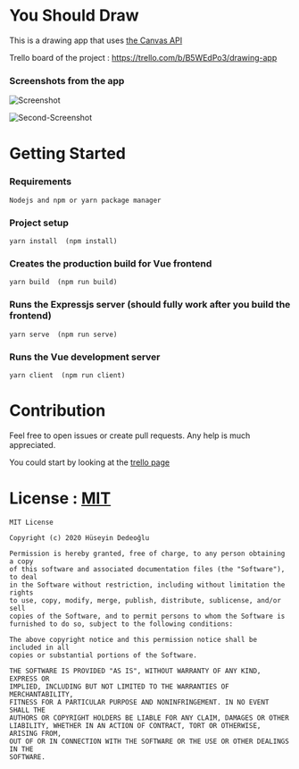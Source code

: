 # You Should Draw

This is a drawing app that uses [the Canvas API](https://developer.mozilla.org/en-US/docs/Web/API/Canvas_API)

Trello board of the project : https://trello.com/b/B5WEdPo3/drawing-app

### Screenshots from the app
![Screenshot](https://user-images.githubusercontent.com/64230499/95909309-ebfeab00-0da6-11eb-9dc7-99e9e3100480.png)

![Second-Screenshot](https://user-images.githubusercontent.com/64230499/96458334-79b81b80-1229-11eb-918b-404740c91c28.png)



# Getting Started

### Requirements
```
Nodejs and npm or yarn package manager
```

### Project setup
```
yarn install  (npm install)
```

### Creates the production build for Vue frontend
```
yarn build  (npm run build)
```

### Runs the Expressjs server (should fully work after you build the frontend)
```
yarn serve  (npm run serve)
```

### Runs the Vue development server 
```
yarn client  (npm run client)
```

# Contribution

Feel free to open issues or create pull requests. Any help is much appreciated.

You could start by looking at the [trello page](https://trello.com/b/B5WEdPo3/drawing-app)

# License : [MIT](https://github.com/dedeogluhu/YouShouldDraw/blob/main/LICENSE)
```
MIT License

Copyright (c) 2020 Hüseyin Dedeoğlu

Permission is hereby granted, free of charge, to any person obtaining a copy
of this software and associated documentation files (the "Software"), to deal
in the Software without restriction, including without limitation the rights
to use, copy, modify, merge, publish, distribute, sublicense, and/or sell
copies of the Software, and to permit persons to whom the Software is
furnished to do so, subject to the following conditions:

The above copyright notice and this permission notice shall be included in all
copies or substantial portions of the Software.

THE SOFTWARE IS PROVIDED "AS IS", WITHOUT WARRANTY OF ANY KIND, EXPRESS OR
IMPLIED, INCLUDING BUT NOT LIMITED TO THE WARRANTIES OF MERCHANTABILITY,
FITNESS FOR A PARTICULAR PURPOSE AND NONINFRINGEMENT. IN NO EVENT SHALL THE
AUTHORS OR COPYRIGHT HOLDERS BE LIABLE FOR ANY CLAIM, DAMAGES OR OTHER
LIABILITY, WHETHER IN AN ACTION OF CONTRACT, TORT OR OTHERWISE, ARISING FROM,
OUT OF OR IN CONNECTION WITH THE SOFTWARE OR THE USE OR OTHER DEALINGS IN THE
SOFTWARE.
```
